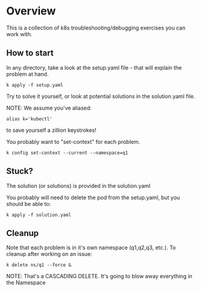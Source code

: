 # Overview
This is a collection of k8s troubleshooting/debugging exercises you can work with.

## How to start

In any directory, take a look at the setup.yaml file - that will explain the problem at hand.
```
k apply -f setup.yaml
```

Try to solve it yourself, or look at potential solutions in the solution.yaml file.

NOTE: We assume you've aliased:
```
alias k='kubectl'
```
to save yourself a zillion keystrokes!

You probably want to "set-context" for each problem.
```
k config set-context --current --namespace=q1
```

## Stuck?

The solution (or solutions) is provided in the solution.yaml

You probably will need to delete the pod from the setup.yaml, but you should be able to:
```
k apply -f solution.yaml
```

## Cleanup

Note that each problem is in it's own namespace (q1,q2,q3, etc.). 
To cleanup after working on an issue:

```
k delete ns/q1 --force &
```

NOTE: That's a CASCADING DELETE. It's going to blow away everything in the Namespace
